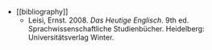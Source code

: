 - [[bibliography]]
	- Leisi, Ernst. 2008. *Das Heutige Englisch*. 9th ed. Sprachwissenschaftliche Studienbücher. Heidelberg: Universitätsverlag Winter.